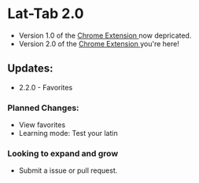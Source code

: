 # Lat-Tab 2.0
- Version 1.0 of the [ Chrome Extension ]( https://chrome.google.com/webstore/detail/lattab-learn-latin-prover/eiocjaocpmackhbaffoejkcmnfbdpgpj ) now depricated.
- Version 2.0 of the [ Chrome Extension ]( https://chrome.google.com/webstore/detail/lattab-20-latin-proverbs/lnbjfdfjlppgedgfbplminickpldmcin ) you're here!

## Updates:
- 2.2.0 - Favorites

### Planned Changes:
- View favorites
- Learning mode: Test your latin

### Looking to expand and grow
- Submit a issue or pull request.
